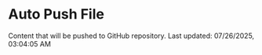 # Auto Push File

Content that will be pushed to GitHub repository.
Last updated: 07/26/2025, 03:04:05 AM